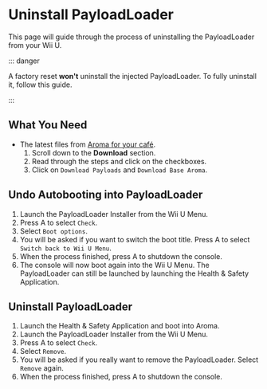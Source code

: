 # Uninstall PayloadLoader

This page will guide through the process of uninstalling the PayloadLoader from your Wii U.

::: danger

A factory reset **won't** uninstall the injected PayloadLoader. To fully uninstall it, follow this guide.

:::

## What You Need

- The latest files from [Aroma for your café](https://aroma.foryour.cafe).
  1. Scroll down to the **Download** section.
  2. Read through the steps and click on the checkboxes.
  3. Click on `Download Payloads` and `Download Base Aroma`.

## Undo Autobooting into PayloadLoader

1. Launch the PayloadLoader Installer from the Wii U Menu.
2. Press A to select `Check`.
3. Select `Boot options`.
4. You will be asked if you want to switch the boot title. Press A to select `Switch back to Wii U Menu`.
5. When the process finished, press A to shutdown the console.
6. The console will now boot again into the Wii U Menu. The PayloadLoader can still be launched by launching the Health & Safety Application.

## Uninstall PayloadLoader

1. Launch the Health & Safety Application and boot into Aroma.
2. Launch the PayloadLoader Installer from the Wii U Menu.
3. Press A to select `Check`.
4. Select `Remove`.
5. You will be asked if you really want to remove the PayloadLoader. Select `Remove` again.
6. When the process finished, press A to shutdown the console.
